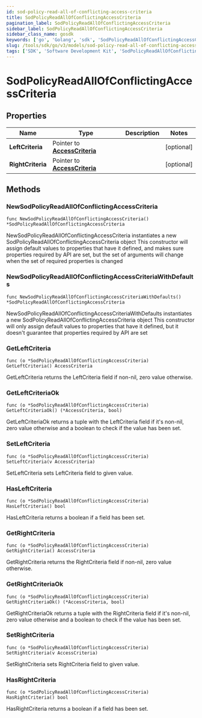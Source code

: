 ```yaml
---
id: sod-policy-read-all-of-conflicting-access-criteria
title: SodPolicyReadAllOfConflictingAccessCriteria
pagination_label: SodPolicyReadAllOfConflictingAccessCriteria
sidebar_label: SodPolicyReadAllOfConflictingAccessCriteria
sidebar_class_name: gosdk
keywords: ['go', 'Golang', 'sdk', 'SodPolicyReadAllOfConflictingAccessCriteria', 'SodPolicyReadAllOfConflictingAccessCriteria'] 
slug: /tools/sdk/go/v3/models/sod-policy-read-all-of-conflicting-access-criteria
tags: ['SDK', 'Software Development Kit', 'SodPolicyReadAllOfConflictingAccessCriteria', 'SodPolicyReadAllOfConflictingAccessCriteria']
---
```


# SodPolicyReadAllOfConflictingAccessCriteria

## Properties

Name | Type | Description | Notes
------------ | ------------- | ------------- | -------------
**LeftCriteria** | Pointer to [**AccessCriteria**](access-criteria) |  | [optional] 
**RightCriteria** | Pointer to [**AccessCriteria**](access-criteria) |  | [optional] 

## Methods

### NewSodPolicyReadAllOfConflictingAccessCriteria

`func NewSodPolicyReadAllOfConflictingAccessCriteria() *SodPolicyReadAllOfConflictingAccessCriteria`

NewSodPolicyReadAllOfConflictingAccessCriteria instantiates a new SodPolicyReadAllOfConflictingAccessCriteria object
This constructor will assign default values to properties that have it defined,
and makes sure properties required by API are set, but the set of arguments
will change when the set of required properties is changed

### NewSodPolicyReadAllOfConflictingAccessCriteriaWithDefaults

`func NewSodPolicyReadAllOfConflictingAccessCriteriaWithDefaults() *SodPolicyReadAllOfConflictingAccessCriteria`

NewSodPolicyReadAllOfConflictingAccessCriteriaWithDefaults instantiates a new SodPolicyReadAllOfConflictingAccessCriteria object
This constructor will only assign default values to properties that have it defined,
but it doesn't guarantee that properties required by API are set

### GetLeftCriteria

`func (o *SodPolicyReadAllOfConflictingAccessCriteria) GetLeftCriteria() AccessCriteria`

GetLeftCriteria returns the LeftCriteria field if non-nil, zero value otherwise.

### GetLeftCriteriaOk

`func (o *SodPolicyReadAllOfConflictingAccessCriteria) GetLeftCriteriaOk() (*AccessCriteria, bool)`

GetLeftCriteriaOk returns a tuple with the LeftCriteria field if it's non-nil, zero value otherwise
and a boolean to check if the value has been set.

### SetLeftCriteria

`func (o *SodPolicyReadAllOfConflictingAccessCriteria) SetLeftCriteria(v AccessCriteria)`

SetLeftCriteria sets LeftCriteria field to given value.

### HasLeftCriteria

`func (o *SodPolicyReadAllOfConflictingAccessCriteria) HasLeftCriteria() bool`

HasLeftCriteria returns a boolean if a field has been set.

### GetRightCriteria

`func (o *SodPolicyReadAllOfConflictingAccessCriteria) GetRightCriteria() AccessCriteria`

GetRightCriteria returns the RightCriteria field if non-nil, zero value otherwise.

### GetRightCriteriaOk

`func (o *SodPolicyReadAllOfConflictingAccessCriteria) GetRightCriteriaOk() (*AccessCriteria, bool)`

GetRightCriteriaOk returns a tuple with the RightCriteria field if it's non-nil, zero value otherwise
and a boolean to check if the value has been set.

### SetRightCriteria

`func (o *SodPolicyReadAllOfConflictingAccessCriteria) SetRightCriteria(v AccessCriteria)`

SetRightCriteria sets RightCriteria field to given value.

### HasRightCriteria

`func (o *SodPolicyReadAllOfConflictingAccessCriteria) HasRightCriteria() bool`

HasRightCriteria returns a boolean if a field has been set.


